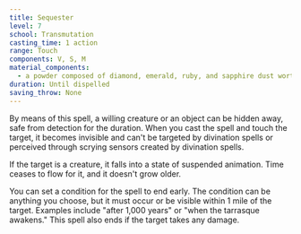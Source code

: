 ```yaml
---
title: Sequester
level: 7
school: Transmutation
casting_time: 1 action
range: Touch
components: V, S, M
material_components:
  - a powder composed of diamond, emerald, ruby, and sapphire dust worth at least 5,000 gp, which the spell consumes
duration: Until dispelled
saving_throw: None
---
```


By means of this spell, a willing creature or an object can be hidden away, safe from detection for the duration. When you cast the spell and touch the target, it becomes invisible and can't be targeted by divination spells or perceived through scrying sensors created by divination spells.

If the target is a creature, it falls into a state of suspended animation. Time ceases to flow for it, and it doesn't grow older.

You can set a condition for the spell to end early. The condition can be anything you choose, but it must occur or be visible within 1 mile of the target. Examples include "after 1,000 years" or "when the tarrasque awakens." This spell also ends if the target takes any damage.

